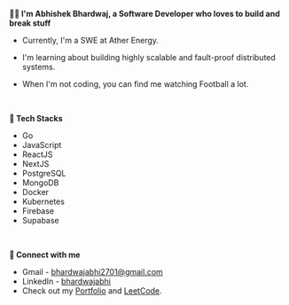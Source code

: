 <b>🧑‍💻 I'm Abhishek Bhardwaj, a Software Developer who loves to build and break stuff</b>
  
- Currently, I'm a SWE at Ather Energy.

- I'm learning about building highly scalable and fault-proof distributed systems.
  
- When I'm not coding, you can find me watching Football a lot.

<br/>    

<b>🚀 Tech Stacks</b>

- Go
- JavaScript
- ReactJS
- NextJS
- PostgreSQL
- MongoDB
- Docker
- Kubernetes
- Firebase
- Supabase
 
<br/>   

<b>👋 Connect with me</b>

- Gmail - <a href="bhardwajabhi2701@gmail.com" target="_blank">bhardwajabhi2701@gmail.com</a>
- LinkedIn - <a href="https://linkedin.com/in/bhardwajabhi" target="_blank">bhardwajabhi</a>
- Check out my <a href="https://abhishekbhardwaj.netlify.app" target="_blank">Portfolio</a> and <a href="https://leetcode.com/bharabhi01/" target="_blank">LeetCode</a>.

<br/>  

